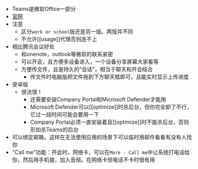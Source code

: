 - Teams是微软Office一部分
- [官网](https://www.microsoft.com/en-us/microsoft-teams/download-app#desktopAppDownloadregion)
- 注意
  - 区分`work or school`版还是另一版。两版并不同
  - 不允许[[usage]]代理否则连不上
- 相比腾讯会议好处
  - 和onenote，outlook等微软的联系紧密
  - 可以开会，且方便多设备进入，一个设备分享屏幕大家看等
  - 方便传文件，且是持久的“会话”，相当于聊天和开会结合
    - 传文件时电脑版把文件拖到下方聊天框即可，且能实时显示上传进度
- 安卓版
  - 很流氓！
    - 还需要安装Company Portal和Microsoft Defender才能用
    - Microsoft Defender可以[[optimize]]时杀后台，但你完全卸了不行，它过一段时间可能会要用一下
    - Company Portal必须一直安装着且[[optimize]]时不能杀后台，否则形如杀Teams的后台
- 可以绑定邮箱，这样在无法使用应用的场景下可以临时用邮件看看有没有人找你
- "Call me"功能：开会时，网络卡，可以在`More - Call me`中让系统打电话给你，然后用手机接，加入音频。在网络卡但电话不卡时很有用